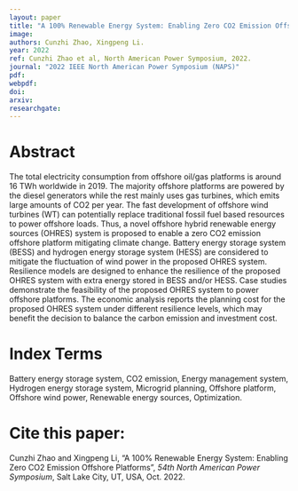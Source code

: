 ```yaml
---
layout: paper
title: "A 100% Renewable Energy System: Enabling Zero CO2 Emission Offshore Platforms"
image: 
authors: Cunzhi Zhao, Xingpeng Li.
year: 2022
ref: Cunzhi Zhao et al, North American Power Symposium, 2022. 
journal: "2022 IEEE North American Power Symposium (NAPS)"
pdf: 
webpdf: 
doi: 
arxiv: 
researchgate: 
---
```


# Abstract
The total electricity consumption from offshore oil/gas platforms is around 16 TWh worldwide in 2019. The majority offshore platforms are powered by the diesel generators while the rest mainly uses gas turbines, which emits large amounts of CO2 per year. The fast development of offshore wind turbines (WT) can potentially replace traditional fossil fuel based resources to power offshore loads. Thus, a novel offshore hybrid renewable energy sources (OHRES) system is proposed to enable a zero CO2 emission offshore platform mitigating climate change. Battery energy storage system (BESS) and hydrogen energy storage system (HESS) are considered to mitigate the fluctuation of wind power in the proposed OHRES system. Resilience models are designed to enhance the resilience of the proposed OHRES system with extra energy stored in BESS and/or HESS. Case studies demonstrate the feasibility of the proposed OHRES system to power offshore platforms. The economic analysis reports the planning cost for the proposed OHRES system under different resilience levels, which may benefit the decision to balance the carbon emission and investment cost. 

# Index Terms
Battery energy storage system, CO2 emission, Energy management system, Hydrogen energy storage system, Microgrid planning, Offshore platform, Offshore wind power, Renewable energy sources, Optimization.

# Cite this paper:
Cunzhi Zhao and Xingpeng Li, “A 100% Renewable Energy System: Enabling Zero CO2 Emission Offshore Platforms”, *54th North American Power Symposium*, Salt Lake City, UT, USA, Oct. 2022.

